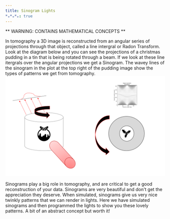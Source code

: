 ```yaml
---
title: Sinogram Lights
ᴴₒᴴₒᴴₒ: true
---
```


** WARNING: CONTAINS MATHEMATICAL CONCEPTS **

In tomography a 3D image is reconstructed from an angular series of projections through that object, called a line intergral or Radon Transform. Look at the diagram below and you can see the projections of a christmas pudding in a tin that is being rotated through a beam.  If we look at these line itergrals over the angular projections we get a Sinogram. The wavey lines of the sinogram in the plot at the top right of the pudding image show the types of patterns we get from tomography.
![image](./assets/images/sinogram_lights/sinogram_pudding.PNG)

Sinograms play a big role in tomography, and are critical to get a good reconstruction of your data. Sinograms are very beautiful and don't get the appreciation they deserve. When simulated, sinograms give us  very nice twinkly patterns that we can render in lights. Here we have simulated sinograms and then programmed the lights to show you these lovely patterns. A bit of an abstract concept but worth it!
